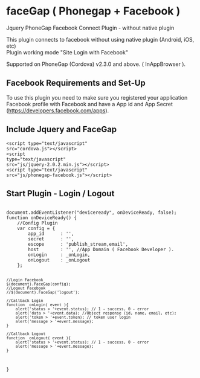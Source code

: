 faceGap ( Phonegap + Facebook )
===============================

Jquery PhoneGap Facebook Connect Plugin - without native plugin

This plugin connects to facebook without using native plugin (Android, iOS, etc)<br>
Plugin working mode "Site Login with Facebook"


Supported on PhoneGap (Cordova) v2.3.0 and above. ( InAppBrowser ).

Facebook Requirements and Set-Up
--------------------------------

To use this plugin you need to make sure you registered your application Facebook profile with Facebook and have a App id and App Secret  (https://developers.facebook.com/apps).

Include Jquery and FaceGap
--------------------------

<code>&lt;script type="text/javascript" src="cordova.js"&gt;&lt;/script&gt;</code><br>
<code>&lt;script type="text/javascript" src="js/jquery-2.0.2.min.js"&gt;&lt;/script&gt;</code><br>
<code>&lt;script type="text/javascript" src="js/phonegap-facebook.js"&gt;&lt;/script&gt;</code>

Start Plugin - Login / Logout
-----------------------------

<code>
document.addEventListener("deviceready", onDeviceReady, false);
function onDeviceReady() {	
	//Config Plugin
	var config = {
		app_id		: '',
		secret		: '',
		escope		: 'publish_stream,email',
		host		: '', //App Domain ( Facebook Developer ).
		onLogin 	: _onLogin,
		onLogout 	: _onLogout
	};
	
	//Login Facebook
	$(document).FaceGap(config);
	//Logout Facebook
	//$(document).FaceGap('logout');
	
	//Callback Login
	function _onLogin( event ){		
		alert('status > '+event.status); // 1 - success, 0 - error
		alert('data > '+event.data); //Object response (id, name, email, etc);
		alert('token > '+event.token); // token user login
		alert('message > '+event.message);	
	}
	
	//Callback Logout
	function _onLogout( event ){
		alert('status > '+event.status); // 1 - success, 0 - error
		alert('message > '+event.message);
	}	
}
<code>
